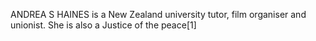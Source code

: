 ANDREA S HAINES is a New Zealand university tutor, film organiser and unionist. She is also a Justice of the peace[1]
